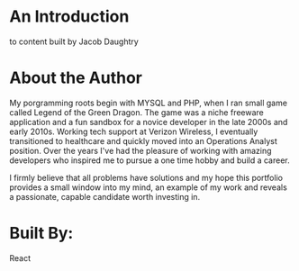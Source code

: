 #   An Introduction

to content built by Jacob Daughtry

# About the Author

My porgramming roots begin with MYSQL and PHP, when I ran small game called Legend of the Green Dragon. The game was a niche freeware application and a fun sandbox for a novice developer in the late 2000s and early 2010s. Working tech support at Verizon Wireless, I eventually transitioned to healthcare and quickly moved into an Operations Analyst position. Over the years I've had the pleasure of working with amazing developers who inspired me to pursue a one time hobby and build a career. 

I firmly believe that all problems have solutions and my hope this portfolio provides a small window into my mind, an example of my work and reveals a passionate, capable candidate worth investing in.

# Built By:

React

